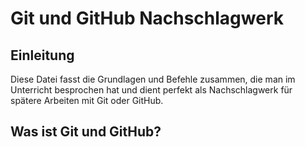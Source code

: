 # Git und GitHub Nachschlagwerk

## Einleitung
Diese Datei fasst die Grundlagen und Befehle zusammen, die man im Unterricht besprochen hat und dient perfekt als Nachschlagwerk für spätere Arbeiten mit Git oder GitHub.

## Was ist Git und GitHub?

